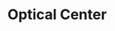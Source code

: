 ---
title: "Optical Center"
url: /saint-etienne/optical-center-rue-du-grand-moulin/
shop: opticien
---